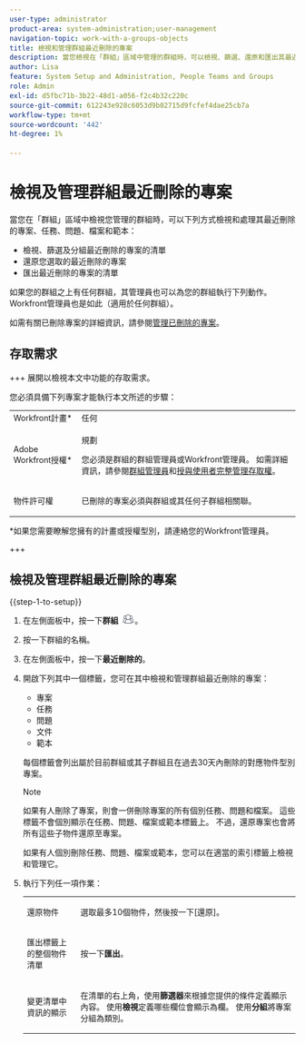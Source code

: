 ```yaml
---
user-type: administrator
product-area: system-administration;user-management
navigation-topic: work-with-a-groups-objects
title: 檢視和管理群組最近刪除的專案
description: 當您檢視在「群組」區域中管理的群組時，可以檢視、篩選、還原和匯出其最近刪除的工作專案、檔案和範本。
author: Lisa
feature: System Setup and Administration, People Teams and Groups
role: Admin
exl-id: d5fbc71b-3b22-48d1-a056-f2c4b32c220c
source-git-commit: 612243e928c6053d9b02715d9fcfef4dae25cb7a
workflow-type: tm+mt
source-wordcount: '442'
ht-degree: 1%

---
```


# 檢視及管理群組最近刪除的專案

當您在「群組」區域中檢視您管理的群組時，可以下列方式檢視和處理其最近刪除的專案、任務、問題、檔案和範本：

* 檢視、篩選及分組最近刪除的專案的清單
* 還原您選取的最近刪除的專案
* 匯出最近刪除的專案的清單

如果您的群組之上有任何群組，其管理員也可以為您的群組執行下列動作。 Workfront管理員也是如此（適用於任何群組）。

如需有關已刪除專案的詳細資訊，請參閱[管理已刪除的專案](../../../administration-and-setup/manage-workfront/manage-deleted-items/manage-deleted-items.md)。

## 存取需求

+++ 展開以檢視本文中功能的存取需求。

您必須具備下列專案才能執行本文所述的步驟：

<table style="table-layout:auto"> 
 <col> 
 </col> 
 <col> 
 </col> 
 <tbody> 
  <tr> 
   <td role="rowheader">Workfront計畫*</td> 
   <td>任何</td> 
  </tr> 
  <tr> 
   <td role="rowheader">Adobe Workfront授權*</td> 
   <td> <p>規劃 </p> <p>您必須是群組的群組管理員或Workfront管理員。 如需詳細資訊，請參閱<a href="../../../administration-and-setup/manage-groups/group-roles/group-administrators.md" class="MCXref xref">群組管理員</a>和<a href="../../../administration-and-setup/add-users/configure-and-grant-access/grant-a-user-full-administrative-access.md" class="MCXref xref">授與使用者完整管理存取權</a>。</p> </td> 
  </tr> 
  <tr> 
   <td role="rowheader">物件許可權</td> 
   <td> <p>已刪除的專案必須與群組或其任何子群組相關聯。 </p> </td> 
  </tr> 
 </tbody> 
</table>

&#42;如果您需要瞭解您擁有的計畫或授權型別，請連絡您的Workfront管理員。

+++

## 檢視及管理群組最近刪除的專案

{{step-1-to-setup}}

1. 在左側面板中，按一下&#x200B;**群組** ![群組](assets/groups-icon.png)。

1. 按一下群組的名稱。
1. 在左側面板中，按一下&#x200B;**最近刪除的**。
1. 開啟下列其中一個標籤，您可在其中檢視和管理群組最近刪除的專案：

   * 專案
   * 任務
   * 問題
   * 文件
   * 範本

   每個標籤會列出屬於目前群組或其子群組且在過去30天內刪除的對應物件型別專案。

   >[!NOTE]
   >
   >如果有人刪除了專案，則會一併刪除專案的所有個別任務、問題和檔案。 這些標籤不會個別顯示在任務、問題、檔案或範本標籤上。 不過，還原專案也會將所有這些子物件還原至專案。
   >
   >
   >如果有人個別刪除任務、問題、檔案或範本，您可以在適當的索引標籤上檢視和管理它。

1. 執行下列任一項作業：

   <table style="table-layout:auto"> 
    <col> 
    <col> 
    <tbody> 
     <tr> 
      <td role="rowheader"> <p>還原物件</p> </td> 
      <td> <p>選取最多10個物件，然後按一下[還原]。<strong></strong></p> </td> 
     </tr> 
     <tr> 
      <td role="rowheader"> <p>匯出標籤上的整個物件清單</p> </td> 
      <td> <p>按一下<strong>匯出</strong>。</p> </td> 
     </tr> 
     <tr data-mc-conditions=""> 
      <td role="rowheader"> <p>變更清單中資訊的顯示</p> </td> 
      <td> <p>在清單的右上角，使用<strong>篩選器</strong>來根據您提供的條件定義顯示內容。 使用<strong>檢視</strong>定義哪些欄位會顯示為欄。 使用<strong>分組</strong>將專案分組為類別。</p> </td> 
     </tr> 
    </tbody> 
   </table>
